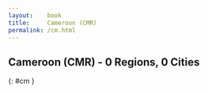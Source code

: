 ```yaml
---
layout:    book
title:     Cameroon (CMR)
permalink: /cm.html
---
```


## Cameroon (CMR) - 0 Regions, 0 Cities
{: #cm }






 
